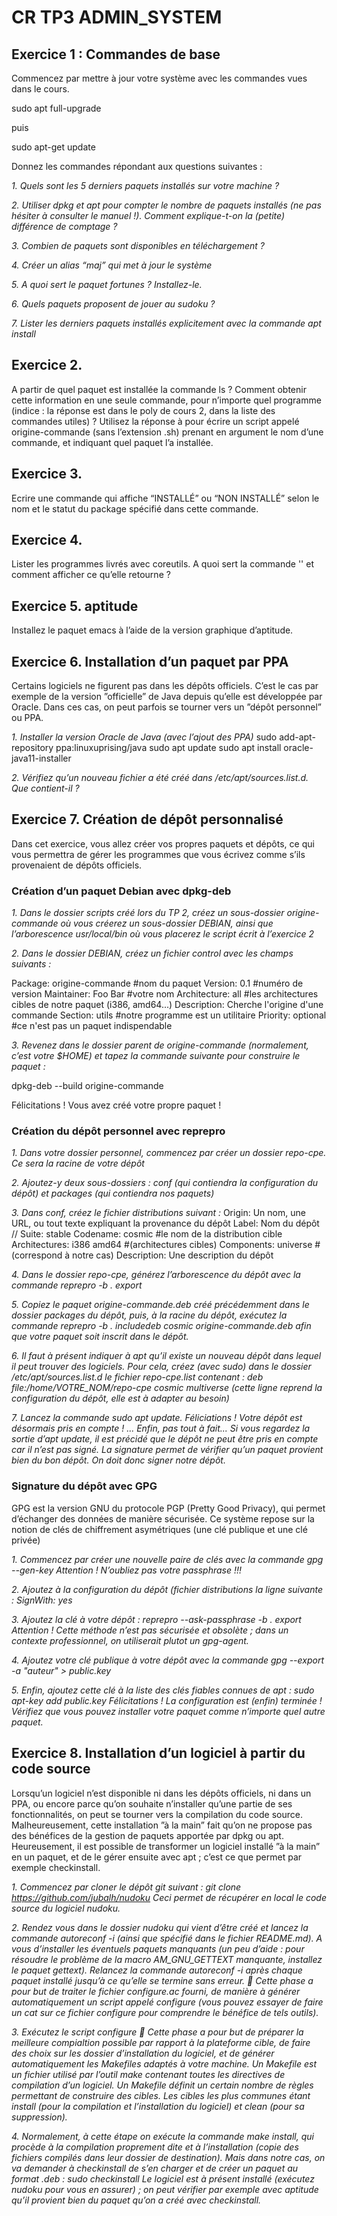 # CR TP3 ADMIN_SYSTEM

## Exercice 1 : Commandes de base

Commencez par mettre à jour votre système avec les commandes vues dans le cours.

sudo apt full-upgrade

puis

sudo apt-get update

Donnez les commandes répondant aux questions suivantes :

_1. Quels sont les 5 derniers paquets installés sur votre machine ?_



_2. Utiliser dpkg et apt pour compter le nombre de paquets installés (ne pas hésiter à consulter le manuel !).
Comment explique-t-on la (petite) différence de comptage ?_



_3. Combien de paquets sont disponibles en téléchargement ?_

_4. Créer un alias “maj” qui met à jour le système_

_5. A quoi sert le paquet fortunes ? Installez-le._

_6. Quels paquets proposent de jouer au sudoku ?_

_7. Lister les derniers paquets installés explicitement avec la commande apt install_

## Exercice 2.

A partir de quel paquet est installée la commande ls ? Comment obtenir cette information en une seule
commande, pour n’importe quel programme (indice : la réponse est dans le poly de cours 2, dans la liste des
commandes utiles) ? Utilisez la réponse à pour écrire un script appelé origine-commande (sans l’extension
.sh) prenant en argument le nom d’une commande, et indiquant quel paquet l’a installée.

## Exercice 3.

Ecrire une commande qui affiche “INSTALLÉ” ou “NON INSTALLÉ” selon le nom et le statut du package
spécifié dans cette commande.

## Exercice 4.

Lister les programmes livrés avec coreutils. A quoi sert la commande '' et comment afficher ce qu’elle
retourne ?

## Exercice 5. aptitude

Installez le paquet emacs à l’aide de la version graphique d’aptitude.

## Exercice 6. Installation d’un paquet par PPA

Certains logiciels ne figurent pas dans les dépôts officiels. C’est le cas par exemple de la version ”officielle”
de Java depuis qu’elle est développée par Oracle. Dans ces cas, on peut parfois se tourner vers un ”dépôt
personnel” ou PPA.

_1. Installer la version Oracle de Java (avec l’ajout des PPA)_
sudo add-apt-repository ppa:linuxuprising/java
sudo apt update
sudo apt install oracle-java11-installer

_2. Vérifiez qu’un nouveau fichier a été créé dans /etc/apt/sources.list.d. Que contient-il ?_

## Exercice 7. Création de dépôt personnalisé

Dans cet exercice, vous allez créer vos propres paquets et dépôts, ce qui vous permettra de gérer les
programmes que vous écrivez comme s’ils provenaient de dépôts officiels.

### Création d’un paquet Debian avec dpkg-deb

_1. Dans le dossier scripts créé lors du TP 2, créez un sous-dossier origine-commande où vous créerez un
sous-dossier DEBIAN, ainsi que l’arborescence usr/local/bin où vous placerez le script écrit à l’exercice
2_

_2. Dans le dossier DEBIAN, créez un fichier control avec les champs suivants :_

Package: origine-commande #nom du paquet
Version: 0.1 #numéro de version
Maintainer: Foo Bar #votre nom
Architecture: all #les architectures cibles de notre paquet (i386, amd64...)
Description: Cherche l'origine d'une commande
Section: utils #notre programme est un utilitaire
Priority: optional #ce n'est pas un paquet indispendable

_3. Revenez dans le dossier parent de origine-commande (normalement, c’est votre $HOME) et tapez la
commande suivante pour construire le paquet :_

dpkg-deb --build origine-commande

Félicitations ! Vous avez créé votre propre paquet !

### Création du dépôt personnel avec reprepro

_1. Dans votre dossier personnel, commencez par créer un dossier repo-cpe. Ce sera la racine de votre
dépôt_

_2. Ajoutez-y deux sous-dossiers : conf (qui contiendra la configuration du dépôt) et packages (qui contiendra nos paquets)_

_3. Dans conf, créez le fichier distributions suivant :_
Origin: Un nom, une URL, ou tout texte expliquant la provenance du dépôt
Label: Nom du dépôt
// Suite: stable
Codename: cosmic #le nom de la distribution cible
Architectures: i386 amd64 #(architectures cibles)
Components: universe #(correspond à notre cas)
Description: Une description du dépôt

_4. Dans le dossier repo-cpe, générez l’arborescence du dépôt avec la commande
reprepro -b . export_

_5. Copiez le paquet origine-commande.deb créé précédemment dans le dossier packages du dépôt, puis,
à la racine du dépôt, exécutez la commande
reprepro -b . includedeb cosmic origine-commande.deb
afin que votre paquet soit inscrit dans le dépôt._

_6. Il faut à présent indiquer à apt qu’il existe un nouveau dépôt dans lequel il peut trouver des logiciels.
Pour cela, créez (avec sudo) dans le dossier /etc/apt/sources.list.d le fichier repo-cpe.list
contenant :
deb file:/home/VOTRE_NOM/repo-cpe cosmic multiverse
(cette ligne reprend la configuration du dépôt, elle est à adapter au besoin)_

_7. Lancez la commande sudo apt update.
Féliciations ! Votre dépôt est désormais pris en compte ! ... Enfin, pas tout à fait... Si vous regardez
la sortie d’apt update, il est précidé que le dépôt ne peut être pris en compte car il n’est pas signé.
La signature permet de vérifier qu’un paquet provient bien du bon dépôt. On doit donc signer notre
dépôt._

### Signature du dépôt avec GPG

GPG est la version GNU du protocole PGP (Pretty Good Privacy), qui permet d’échanger des données de
manière sécurisée. Ce système repose sur la notion de clés de chiffrement asymétriques (une clé publique et
une clé privée)

_1. Commencez par créer une nouvelle paire de clés avec la commande
gpg --gen-key
Attention ! N’oubliez pas votre passphrase !!!_

_2. Ajoutez à la configuration du dépôt (fichier distributions la ligne suivante :
SignWith: yes_

_3. Ajoutez la clé à votre dépôt :
reprepro --ask-passphrase -b . export
Attention ! Cette méthode n’est pas sécurisée et obsolète ; dans un contexte professionnel, on utiliserait
plutot un gpg-agent._

_4. Ajoutez votre clé publique à votre dépôt avec la commande
gpg --export -a "auteur" > public.key_

_5. Enfin, ajoutez cette clé à la liste des clés fiables connues de apt :
sudo apt-key add public.key
Félicitations ! La configuration est (enfin) terminée ! Vérifiez que vous pouvez installer votre paquet comme
n’importe quel autre paquet._

## Exercice 8. Installation d’un logiciel à partir du code source

Lorsqu’un logiciel n’est disponible ni dans les dépôts officiels, ni dans un PPA, ou encore parce qu’on
souhaite n’installer qu’une partie de ses fonctionnalités, on peut se tourner vers la compilation du code
source.
Malheureusement, cette installation ”à la main” fait qu’on ne propose pas des bénéfices de la gestion de
paquets apportée par dpkg ou apt. Heureusement, il est possible de transformer un logiciel installé ”à la
main” en un paquet, et de le gérer ensuite avec apt ; c’est ce que permet par exemple checkinstall.

_1. Commencez par cloner le dépôt git suivant :
git clone https://github.com/jubalh/nudoku
Ceci permet de récupérer en local le code source du logiciel nudoku._

_2. Rendez vous dans le dossier nudoku qui vient d’être créé et lancez la commande autoreconf -i (ainsi
que spécifié dans le fichier README.md). A vous d’installer les éventuels paquets manquants (un
peu d’aide : pour résoudre le problème de la macro AM_GNU_GETTEXT manquante, installez le paquet
gettext). Relancez la commande autoreconf -i après chaque paquet installé jusqu’à ce
qu’elle se termine sans erreur.
 Cette phase a pour but de traiter le fichier configure.ac fourni, de manière à générer automatiquement un script appelé configure (vous pouvez essayer de faire un cat sur ce fichier configure pour
comprendre le bénéfice de tels outils)._

_3. Exécutez le script configure
 Cette phase a pour but de préparer la meilleure compialtion possible par rapport à la plateforme
cible, de faire des choix sur les dossier d’installation du logiciel, et de générer automatiquement les
Makefiles adaptés à votre machine. Un Makefile est un fichier utilisé par l’outil make contenant toutes
les directives de compilation d’un logiciel. Un Makefile définit un certain nombre de règles permettant de
construire des cibles. Les cibles les plus communes étant install (pour la compilation et l’installation
du logiciel) et clean (pour sa suppression)._

_4. Normalement, à cette étape on exécute la commande make install, qui procède à la compilation
proprement dite et à l’installation (copie des fichiers compilés dans leur dossier de destination). Mais
dans notre cas, on va demander à checkinstall de s’en charger et de créer un paquet au format .deb :
sudo checkinstall
Le logiciel est à présent installé (exécutez nudoku pour vous en assurer) ; on peut vérifier par exemple
avec aptitude qu’il provient bien du paquet qu’on a créé avec checkinstall._

